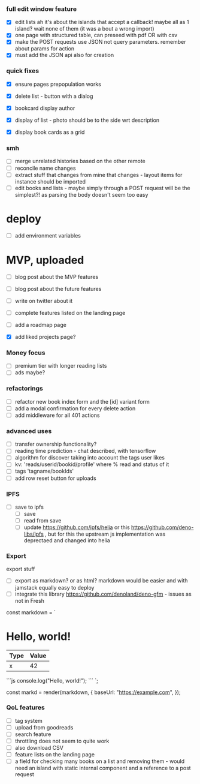 ### full edit window feature

- [x] edit lists ah it's about the islands that accept a callback! maybe all as
      1 island? wait none of them (it was a bout a wrong import)
- [x] one page with structured table, can preseed with pdf OR with csv
- [x] make the POST requests use JSON not query parameters. remember about
      params for action
- [x] must add the JSON api also for creation

### quick fixes

- [x] ensure pages prepopulation works
- [x] delete list - button with a dialog
- [x] bookcard display author
- [x] display of list - photo should be to the side wrt description
- [x] display book cards as a grid


### smh
- [ ] merge unrelated histories based on the other remote
- [ ] reconcile name changes
- [ ] extract stuff that changes from mine that changes - layout items for instance should be imported
- [ ] edit books and lists - maybe simply through a POST request will be the simplest?! as parsing the body doesn't seem too easy

# deploy

- [ ] add environment variables

# MVP, uploaded

- [ ] blog post about the MVP features
- [ ] blog post about the future features

- [ ] write on twitter about it
- [ ] complete features listed on the landing page
- [ ] add a roadmap page
- [x] add liked projects page?

### Money focus

- [ ] premium tier with longer reading lists
- [ ] ads maybe?

### refactorings

- [ ] refactor new book index form and the [id] variant form
- [ ] add a modal confirmation for every delete action
- [ ] add middleware for all 401 actions

### advanced uses

- [ ] transfer ownership functionality?
- [ ] reading time prediction - chat described, with tensorflow
- [ ] algorithm for discover taking into account the tags user likes
- [ ] kv: 'reads/userid/bookid/profile' where % read and status of it
- [ ] tags 'tagname/bookIds'
- [ ] add row reset button for uploads

### IPFS

- [ ] save to ipfs
  - [ ] save
  - [ ] read from save
  - [ ] update https://github.com/ipfs/helia or this
        https://github.com/deno-libs/ipfs , but for this the upstream js
        implementation was deprectaed and changed into helia

### Export

export stuff

- [ ] export as markdown? or as html? markdown would be easier and with jamstack
      equally easy to deploy
- [ ] integrate this library https://github.com/denoland/deno-gfm - issues as
      not in Fresh

const markdown = `

# Hello, world!

| Type | Value |
| ---- | ----- |
| x    | 42    |

\`\`\`js console.log("Hello, world!"); \`\`\` `;

const markd = render(markdown, { baseUrl: "https://example.com", });

### QoL features

- [ ] tag system
- [ ] upload from goodreads
- [ ] search feature
- [ ] throttling does not seem to quite work
- [ ] also download CSV
- [ ] feature lists on the landing page
- [ ] a field for checking many books on a list and removing them - would need
      an island with static internal component and a reference to a post request
